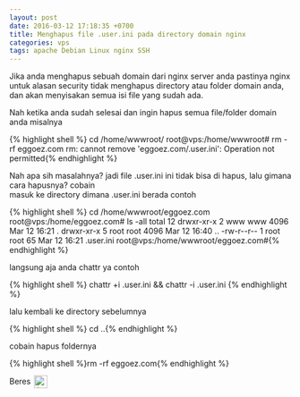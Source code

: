 ```yaml
---
layout: post
date: 2016-03-12 17:18:35 +0700
title: Menghapus file .user.ini pada directory domain nginx
categories: vps
tags: apache Debian Linux nginx SSH
---
```

<p>Jika anda menghapus sebuah domain dari nginx server anda pastinya nginx untuk alasan security tidak menghapus directory atau folder domain anda, dan akan menyisakan semua isi file yang sudah ada.</p>
<p>Nah ketika anda sudah selesai dan ingin hapus semua file/folder domain anda misalnya</p>
{% highlight shell %}
cd /home/wwwroot/
root@vps:/home/wwwroot# rm -rf eggoez.com
rm: cannot remove 'eggoez.com/.user.ini': Operation not permitted{% endhighlight %}
<p><span id="more-2067"></span></p>
<p>Nah apa sih masalahnya? jadi file .user.ini ini tidak bisa di hapus, lalu gimana cara hapusnya? cobain<br>
masuk ke directory dimana .user.ini berada contoh</p>
{% highlight shell %}
cd /home/wwwroot/eggoez.com
root@vps:/home/eggoez.com# ls -all
total 12
drwxr-xr-x 2 www  www  4096 Mar 12 16:21 .
drwxr-xr-x 5 root root 4096 Mar 12 16:40 ..
-rw-r--r-- 1 root root   65 Mar 12 16:21 .user.ini
root@vps:/home/wwwroot/eggoez.com#{% endhighlight %}
<p>langsung aja anda chattr ya contoh</p>
{% highlight shell %}
chattr +i .user.ini && chattr -i .user.ini
{% endhighlight %}
<p>lalu kembali ke directory sebelumnya</p>
{% highlight shell %}
cd ..{% endhighlight %}
<p>cobain hapus foldernya</p>
{% highlight shell %}rm -rf eggoez.com{% endhighlight %}
<p>Beres <img src="https://eggoez.bitbucket.io/wp-content/emojione/png/1f643.png" alt=":)" class="emojione" style="font-size:inherit;height:3ex;width:3.1ex;min-height:20px;min-width:20px;display:inline-block;margin:-.2ex .15em .2ex;line-height:normal;vertical-align:middle"></p>
